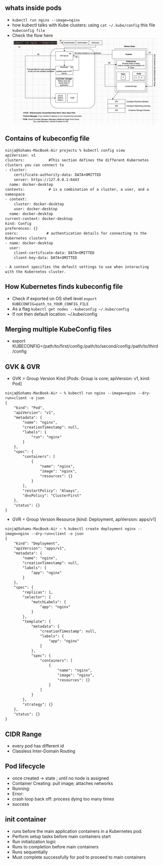 ## whats inside pods
- ```kubectl run nginx --image=nginx```
- how kubectl talks with Kube clusters: using ```cat ~/.kube/config``` this file ```kubeconfig file```
- Check the flow here
![Alt text](./Kubernetes.png)

## Contains of kubeconfig file
```
ninja@Sohams-MacBook-Air projects % kubectl config view
apiVersion: v1
clusters:           #This section defines the different Kubernetes clusters you can connect to
- cluster:
    certificate-authority-data: DATA+OMITTED
    server: https://127.0.0.1:6443
  name: docker-desktop
contexts:           # is a combination of a cluster, a user, and a namespace
- context:
    cluster: docker-desktop
    user: docker-desktop
  name: docker-desktop
current-context: docker-desktop
kind: Config
preferences: {}
users:             # authentication details for connecting to the Kubernetes clusters
- name: docker-desktop
  user:
    client-certificate-data: DATA+OMITTED
    client-key-data: DATA+OMITTED
```
    - A context specifies the default settings to use when interacting with the Kubernetes cluster.

## How Kubernetes finds kubeconfig file
- Check if exported on OS shell level
  ```export KUBECONFIG=path_to_YOUR_CONFIG_FILE```
- As a flag
  ```kubectl get nodes --kubeconfig ~/.kube/config```
- If not then default location: ~/.kube/config

## Merging multiple KubeConfig files
 - export KUBECONFIG=/path/to/first/config:/path/to/second/config:/path/to/third/config

## GVK & GVR
- GVK = Group Version Kind [Pods: Group is core; apiVersion: v1, kind: Pod]
```
ninja@Sohams-MacBook-Air ~ % kubectl run nginx --image=nginx --dry-run=client -o json
{
    "kind": "Pod",
    "apiVersion": "v1",
    "metadata": {
        "name": "nginx",
        "creationTimestamp": null,
        "labels": {
            "run": "nginx"
        }
    },
    "spec": {
        "containers": [
            {
                "name": "nginx",
                "image": "nginx",
                "resources": {}
            }
        ],
        "restartPolicy": "Always",
        "dnsPolicy": "ClusterFirst"
    },
    "status": {}
}
```
- GVR = Group Version Resource [kind: Deployment, apiVersion: apps/v1]
```
ninja@Sohams-MacBook-Air ~ % kubectl create deployment nginx --image=nginx --dry-run=client -o json              
{
    "kind": "Deployment",
    "apiVersion": "apps/v1",
    "metadata": {
        "name": "nginx",
        "creationTimestamp": null,
        "labels": {
            "app": "nginx"
        }
    },
    "spec": {
        "replicas": 1,
        "selector": {
            "matchLabels": {
                "app": "nginx"
            }
        },
        "template": {
            "metadata": {
                "creationTimestamp": null,
                "labels": {
                    "app": "nginx"
                }
            },
            "spec": {
                "containers": [
                    {
                        "name": "nginx",
                        "image": "nginx",
                        "resources": {}
                    }
                ]
            }
        },
        "strategy": {}
    },
    "status": {}
}
```

## CIDR Range
- every pod has different id
- Classless Inter-Domain Routing

## Pod lifecycle
- once created -> state <pending>; until no node is assigned
- Container Creating: pull image; attaches networks
- Running: 
- Error:
- crash loop back off: process dying too many times
- success

## init container
- runs before the main application containers in a Kubernetes pod.
- Perform setup tasks before main containers start
- Run initialization logic
- Runs to completion before main containers
- Runs sequentially
- Must complete successfully for pod to proceed to main containers


